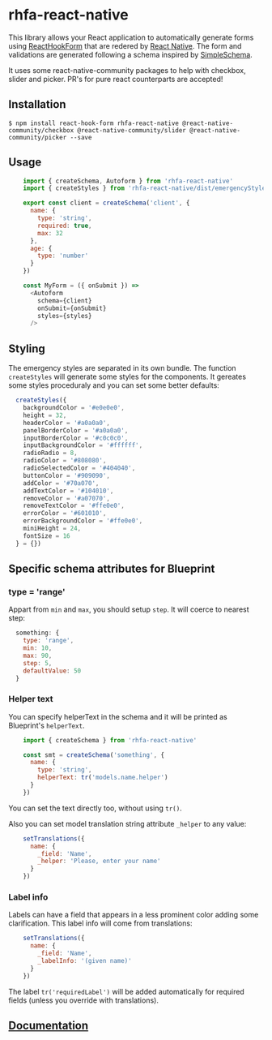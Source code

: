 # rhfa-react-native

This library allows your React application to automatically generate forms using [ReactHookForm](https://react-hook-form.com/) that are redered by [React Native](https://reactnative.dev/). The form and validations are generated following a schema inspired by [SimpleSchema](https://github.com/aldeed/simple-schema-js).

It uses some react-native-community packages to help with checkbox, slider and picker. PR's for pure react counterparts are accepted!

## Installation

    $ npm install react-hook-form rhfa-react-native @react-native-community/checkbox @react-native-community/slider @react-native-community/picker --save

## Usage

```javascript
    import { createSchema, Autoform } from 'rhfa-react-native'
    import { createStyles } from 'rhfa-react-native/dist/emergencyStyles'

    export const client = createSchema('client', {
      name: {
        type: 'string',
        required: true,
        max: 32
      },
      age: {
        type: 'number'
      }
    })

    const MyForm = ({ onSubmit }) =>
      <Autoform
        schema={client}
        onSubmit={onSubmit}
        styles={styles}
      />
```

## Styling

The emergency styles are separated in its own bundle. The function `createStyles` will generate some styles for the components. It gereates some styles proceduraly and you can set some better defaults:

```javascript
  createStyles({
    backgroundColor = '#e0e0e0',
    height = 32,
    headerColor = '#a0a0a0',
    panelBorderColor = '#a0a0a0',
    inputBorderColor = '#c0c0c0',
    inputBackgroundColor = '#ffffff',
    radioRadio = 8,
    radioColor = '#808080',
    radioSelectedColor = '#404040',
    buttonColor = '#909090',
    addColor = '#70a070',
    addTextColor = '#104010',
    removeColor = '#a07070',
    removeTextColor = '#ffe0e0',
    errorColor = '#601010',
    errorBackgroundColor = '#ffe0e0',
    miniHeight = 24,
    fontSize = 16
  } = {})

```

## Specific schema attributes for Blueprint

### type = 'range'

Appart from `min` and `max`, you should setup `step`. It will coerce to nearest step:

```javascript
  something: {
    type: 'range',
    min: 10,
    max: 90,
    step: 5,
    defaultValue: 50
  }
```

### Helper text

You can specify helperText in the schema and it will be printed as Blueprint's `helperText`.

```javascript
    import { createSchema } from 'rhfa-react-native'

    const smt = createSchema('something', {
      name: {
        type: 'string',
        helperText: tr('models.name.helper')
      }
    })
```

You can set the text directly too, without using `tr()`.

Also you can set model translation string attribute `_helper` to any value:

```javascript
    setTranslations({
      name: {
        _field: 'Name',
        _helper: 'Please, enter your name'
      }
    })
```

### Label info

Labels can have a field that appears in a less prominent color adding some clarification. This label info will come from translations:

```javascript
    setTranslations({
      name: {
        _field: 'Name',
        _labelInfo: '(given name)'
      }
    })
```

The label `tr('requiredLabel')` will be added automatically for required fields (unless you override with translations).

## [Documentation](https://github.com/dgonz64/react-hook-form-auto)
